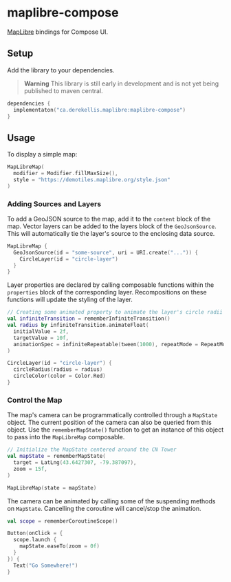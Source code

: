 # maplibre-compose

[MapLibre] bindings for Compose UI.

## Setup

Add the library to your dependencies.

> **Warning**
> This library is still early in development and is not yet being published to maven central.

```kotlin
dependencies {
  implementaton("ca.derekellis.maplibre:maplibre-compose")
}
```

## Usage

To display a simple map:

```kotlin
MapLibreMap(
  modifier = Modifier.fillMaxSize(),
  style = "https://demotiles.maplibre.org/style.json"
)
```

### Adding Sources and Layers

To add a GeoJSON source to the map, add it to the `content` block of the map.
Vector layers can be added to the layers block of the `GeoJsonSource`. 
This will automatically tie the layer's source to the enclosing data source.

```kotlin
MapLibreMap {
  GeoJsonSource(id = "some-source", uri = URI.create("...")) {
    CircleLayer(id = "circle-layer")
  }
}
```

Layer properties are declared by calling composable functions within the `properties` block of the
corresponding layer. Recompositions on these functions will update the styling of the layer.

```kotlin
// Creating some animated property to animate the layer's circle radii
val infiniteTransition = rememberInfiniteTransition()
val radius by infiniteTransition.animateFloat(
  initialValue = 2f,
  targetValue = 10f,
  animationSpec = infiniteRepeatable(tween(1000), repeatMode = RepeatMode.Reverse),
)

CircleLayer(id = "circle-layer") {
  circleRadius(radius = radius)
  circleColor(color = Color.Red)
}
```

### Control the Map

The map's camera can be programmatically controlled through a `MapState` object. The current position
of the camera can also be queried from this object. Use the `rememberMapState()` function to get an
instance of this object to pass into the `MapLibreMap` composable.

```kotlin
// Initialize the MapState centered around the CN Tower
val mapState = rememberMapState(
  target = LatLng(43.6427307, -79.387097),
  zoom = 15f,
)

MapLibreMap(state = mapState)
```

The camera can be animated by calling some of the suspending methods on `MapState`.
Cancelling the coroutine will cancel/stop the animation.

```kotlin
val scope = rememberCoroutineScope()

Button(onClick = {
  scope.launch { 
    mapState.easeTo(zoom = 0f)
  }
}) {
  Text("Go Somewhere!")
}
```

[MapLibre]: https://maplibre.org/
